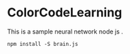 # ColorCodeLearning
 This is a sample neural network node js .
 ```
 npm install -S brain.js
 
 ```


